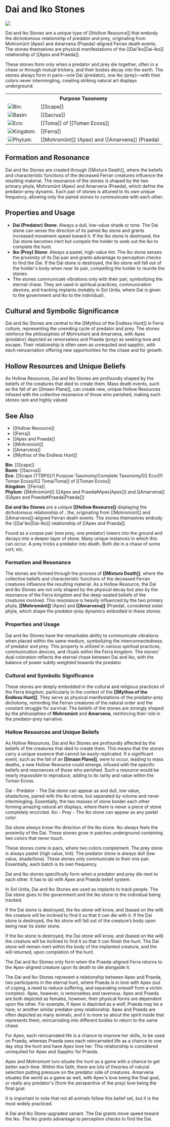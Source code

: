 <!-- wiki-header-section:start -->
# Dai and Iko Stones

<img src="wiki_images/Dai and Iko Stones.png"><i><!--Paired Dai (predator) and Iko (prey) stones, showing their distinct coloration and natural separation.--></i></img>

Dai and Iko Stones are a unique type of [[Hollow Resource]] that embody the dichotomous relationship of predator and prey, originating from Mohrsmünt (Apex) and Amarvena (Praeda)-aligned Ferran death events. The stones themselves are physical manifestations of the [[Dai'iko|Dai-Iko]] relationship of [[Apex and Praeda]].

These stones form only when a predator and prey die together, often in a chase or through mutual trickery, and their bodies decay into the earth. The stones always form in pairs—one Dai (predator), one Iko (prey)—with their colors never intermingling, creating striking natural art displays underground.

<!-- wiki-header-section:end -->

<!-- taxonomy-table-section:start -->
<div class="taxonomy-table">
  <table>
    <tr>
      <th colspan="3">Purpose Taxonomy</th>
    </tr>
    <tr>
      <td class="taxon-label"><img src="svg/bin.svg" class="taxon-icon">Bin:</td>
      <td class="taxon-content" colspan="2">[[Scape]]</td>
    </tr>
    <tr>
      <td class="taxon-label"><img src="svg/basin.svg" class="taxon-icon">Basin:</td>
      <td class="taxon-content" colspan="2">[[Sacrus]]</td>
    </tr>
    <tr>
      <td class="taxon-label"><img src="svg/eco.svg" class="taxon-icon">Eco:</td>
      <td class="taxon-content" colspan="2">[[Toma]] of [[Toman Ecoss]]</td>
    </tr>
    <tr>
      <td class="taxon-label"><img src="svg/kingdom.svg" class="taxon-icon">Kingdom:</td>
      <td class="taxon-content" colspan="2">[[Ferra]]</td>
    </tr>
    <tr>
      <td class="taxon-label"><img src="svg/phylum.svg" class="taxon-icon">Phylum:</td>
      <td class="taxon-content" colspan="2">[[Mohrsmünt]] (Apex) and [[Amarvena]] (Praeda)</td>
    </tr>
  </table>
</div>
<!-- taxonomy-table-section:end -->

## Formation and Resonance

Dai and Iko Stones are created through [[Mixture Death]], where the beliefs and characteristic functions of the deceased Ferran creatures influence the resulting material. The resonance of the stones is shaped by the two primary phyla, Mohrsmünt (Apex) and Amarvena (Praeda), which define the predator-prey dynamic. Each pair of stones is attuned to its own unique frequency, allowing only the paired stones to communicate with each other.

## Properties and Usage

- **Dai (Predator) Stone**: Always a dull, low-value shade or tone. The Dai stone can sense the direction of its paired Iko stone and grants increased movement speed toward it. If the Iko stone is destroyed, the Dai stone becomes inert but compels the holder to seek out the Iko to complete the hunt.
- **Iko (Prey) Stone**: Always a pastel, high-value tint. The Iko stone senses the proximity of its Dai pair and grants advantage to perception checks to find the Dai. If the Dai stone is destroyed, the Iko stone will fall out of the holder's body when near its pair, compelling the holder to reunite the stones.
- The stones communicate vibrations only with their pair, symbolizing the eternal chase. They are used in spiritual practices, communication devices, and tracking implants (notably in Sol Unita, where Dai is given to the government and Iko to the individual).

## Cultural and Symbolic Significance

Dai and Iko Stones are central to the [[Mythos of the Endless Hunt]] in Ferra culture, representing the unending cycle of predator and prey. The stones reinforce the philosophies of Mohrsmünt and Amarvena, with Apex (predator) depicted as remorseless and Praeda (prey) as seeking love and escape. Their relationship is often seen as unrequited and sapphic, with each reincarnation offering new opportunities for the chase and for growth.

## Hollow Resources and Unique Beliefs

As Hollow Resources, Dai and Iko Stones are profoundly shaped by the beliefs of the creatures that died to create them. Mass death events, such as the fall of an [[Imaan Plane]], can create new, unique Hollow Resources infused with the collective resonance of those who perished, making such stones rare and highly valued.

## See Also
- [[Hollow Resource]]
- [[Ferra]]
- [[Apex and Praeda]]
- [[Mohrsmünt]]
- [[Amarvena]]
- [[Mythos of the Endless Hunt]]

<!-- not-for-live-publishing:start -->
<!-- obsidian-pull:start -->
**Bin**: [[Scape]]  
**Basin**: [[Sacrus]]  
**Eco**: [[Scape (TTRPG)/1 Purpose Taxonomy/Complete Taxonomy/02 Eco/01 Toman Ecoss/02 Toma/Toma]] of [[Toman Ecoss]]  
**Kingdom**: [[Ferra]]  
**Phylum**: [[Mohrsmünt]] ([[Apex and Praeda#Apex|Apex]]) and [[Amarvena]] ([[Apex and Praeda#Praeda|Praeda]])

**Dai and Iko Stones** are a unique **[[Hollow Resource]]** displaying the dichotomous relationship of , the, originating from [[Mohrsmünt]] and [[Amarvena]]-aligned Ferran death events. The stones themselves embody the [[Dai'iko|Dai-Iko]] relationship of [[Apex and Praeda]]. 

Found as a corpse pair (one prey, one predator) lowers into the ground and decays into a deeper layer of stone. Many unique instances in which this can occur. A prey tricks a predator into death. Both die in a chase of some sort, etc.

### Formation and Resonance

The stones are formed through the process of **[[Mixture Death]]**, where the collective beliefs and characteristic functions of the deceased Ferran creatures influence the resulting material. As a Hollow Resource, the Dai and Iko Stones are not only shaped by the physical decay but also by the resonance of the Ferra kingdom and the deep-seated beliefs of the creatures involved. This resonance is heavily influenced by the two primary phyla, **[[Mohrsmünt]]** (Apex) and **[[Amarvena]]** (Praeda), considered sister phyla, which shape the predator-prey dynamics embodied in these stones.

### Properties and Usage

Dai and Iko Stones have the remarkable ability to communicate vibrations when placed within the same medium, symbolizing the interconnectedness of predator and prey. This property is utilized in various spiritual practices, communication devices, and rituals within the Ferra kingdom. The stones' dual coloration reflects the eternal chase between Dai and Iko, with the balance of power subtly weighted towards the predator.

### Cultural and Symbolic Significance

These stones are deeply embedded in the cultural and religious practices of the Ferra kingdom, particularly in the context of the **[[Mythos of the Endless Hunt]]**. They serve as physical manifestations of the predator-prey dichotomy, reminding the Ferran creatures of the natural order and the constant struggle for survival. The beliefs of the stones are strongly shaped by the philosophies of **Mohrsmünt** and **Amarvena**, reinforcing their role in the predator-prey narrative.

### Hollow Resources and Unique Beliefs

As Hollow Resources, Dai and Iko Stones are profoundly affected by the beliefs of the creatures that died to create them. This means that the stones carry a unique essence that cannot be easily replicated. If a significant event, such as the fall of an **[[Imaan Plane]]**, were to occur, leading to mass deaths, a new Hollow Resource could emerge, infused with the specific beliefs and resonances of those who perished. Such a resource would be nearly impossible to reproduce, adding to its rarity and value within the Toman Ecoss.









Dai - Predator - The Dai stone can appear as and dull, low value, shade/tone, paired with the Iko stone, but separated by volume and never intermingling. Essentially, the two masses of stone border each other forming amazing natural art displays, where there is never a piece of stone completely encircled.
Iko - Prey - The Iko stone can appear as any pastel color.

Dai stone always know the direction of the Iko stone. Iko always feels the proximity of the Dai.
These stones grow in patches underground containing two colors that never touch. 

These stones come in pairs, where two colors complement. The prey stone is always pastel (high value, tint). The predator stone is always dull (low value, shade/tone). These stones only communicate to their one pair. Essentially, each batch is its own frequency.


Dai and Iko stones specifically form when a predator and prey die next to each other. It has to do with Apex and Praeda belief system.

In Sol Unita, Dai and Iko Stones are used as implants to track people. The Dai stone goes to the government and the Iko stone to the individual being tracked.

If the Dai stone is destroyed, the Iko stone will know, and (based on the will) the creature will be inclined to find it so that it can die with it. If the Dai stone is destroyed, the Iko stone will fall out of the creature’s body upon being near its sister stone.

If the Iko stone is destroyed, the Dai stone will know, and (based on the will) the creature will be inclined to find it so that it can finish the hunt. The Dai stone will remain inert within the body of the implanted creature, and the will returned, upon completion of the hunt.




The Dai and Iko Stones only form when the Praeda-aligned Ferra returns to the Apex-aligned creature upon its death to die alongside it.

The Dai and Iko Stones represent a relationship between Apex and Praeda, two participants in the eternal hunt, where Praeda is in love with Apex (out of coping, a need to reduce suffering, and separating oneself from a victim complex). Apex, however, is remorseless and ravenous. Apex and Praeda are both depicted as females, however, their physical forms are dependent upon the other. For example, if Apex is depicted as a wolf, Praeda may be a hare, or another similar predator-prey relationship. Apex and Praeda are often depicted as many animals, and it is more so about the spirit inside that represents them, reincarnating into different bodies to return to the same chase.

For Apex, each reincarnated life is a chance to improve her skills, to be used on Praeda, whereas Praeda sees each reincarnated life as a chance to one day stop the hunt and have Apex love her. This relationship is considered unrequited for Apex and Sapphic for Praeda.

Apex and Mohrsmunt turn situate the hunt as a game with a chance to get better each time. Within this faith, there are lots of theories of natural selection putting pressure on the predator side of creatures. Amarvena situates the world as a game as well, with Apex's love being the final goal, or really any predator's (from the perspective of the prey) love being the final goal. 

It is important to note that not all animals follow this belief set, but it is the most widely practiced.





A Dai and Iko Stone upgraded variant. The Dai grants move speed toward the Iko. The Iko grants advantage to perception checks to find the Dai.

<!-- obsidian-pull:end -->
<!-- not-for-live-publishing:end -->
